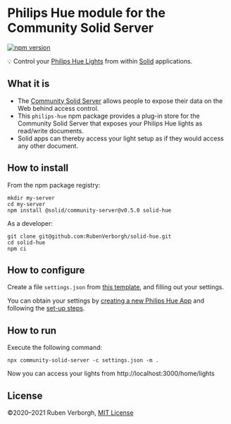 # Philips Hue module for the Community Solid Server
[![npm version](https://badge.fury.io/js/solid-hue.svg)](https://www.npmjs.com/package/solid-hue)

💡 Control your [Philips Hue Lights](https://www.philips-hue.com/)
from within [Solid](https://solidproject.org/) applications.


## What it is
- The [Community Solid Server](https://github.com/solid/community-server/)
  allows people to expose their data on the Web behind access control.
- This `philips-hue` npm package provides a plug-in store for the Community Solid Server
  that exposes your Philips Hue lights as read/write documents.
- Solid apps can thereby access your light setup
  as if they would access any other document.


## How to install
From the npm package registry:
```shell
mkdir my-server
cd my-server
npm install @solid/community-server@v0.5.0 solid-hue
```

As a developer:
```shell
git clone git@github.com:RubenVerborgh/solid-hue.git
cd solid-hue
npm ci
```

## How to configure
Create a file `settings.json`
from [this template](https://github.com/RubenVerborgh/solid-hue/blob/main/settings-example.json),
and filling out your settings.

You can obtain your settings
by [creating a new Philips Hue App](https://developers.meethue.com/my-apps/)
and following the [set-up steps](https://developers.meethue.com/develop/hue-api/remote-api-quick-start-guide/).


## How to run
Execute the following command:
```shell
npx community-solid-server -c settings.json -m .
```

Now you can access your lights
from http://localhost:3000/home/lights


## License

©2020–2021 Ruben Verborgh, [MIT License](https://github.com/RubenVerborgh/philips-hue/blob/master/LICENSE.md)
